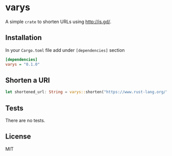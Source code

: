 # varys

A simple `crate` to shorten URLs using http://is.gd/.

## Installation

In your `Cargo.toml` file add under `[dependencies]` section

```ini
[dependencies]
varys = "0.1.0"
```

## Shorten a URI

```rust
let shortened_url: String = varys::shorten("https://www.rust-lang.org/");
```

## Tests

There are no tests.


## License

MIT